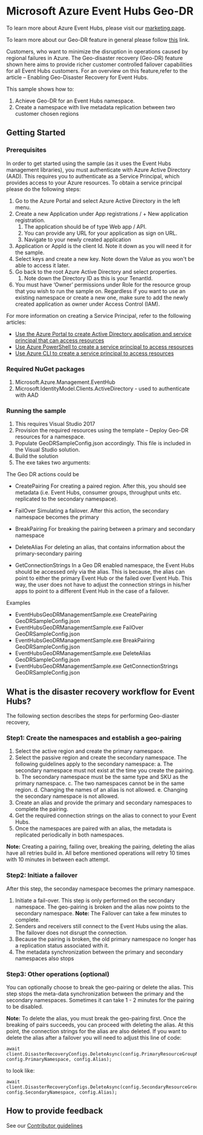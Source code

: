 # Microsoft Azure Event Hubs Geo-DR

To learn more about Azure Event Hubs, please visit our [marketing page](https://azure.microsoft.com/services/event-hubs/).

To learn more about our Geo-DR feature in general please follow [this](https://docs.microsoft.com/en-us/azure/event-hubs/event-hubs-geo-dr) link.

Customers, who want to minimize the disruption in operations caused by regional failures in Azure. The Geo-disaster recovery (Geo-DR) feature shown here aims to provide richer customer controlled failover capabilities for all Event Hubs customers. For an overview on this feature,refer to the article – Enabling Geo-Disaster Recovery for Event Hubs.

This sample shows how to: 

1. Achieve Geo-DR for an Event Hubs namespace. 
2. Create a namespace with live metadata replication between two customer chosen regions

## Getting Started
### Prerequisites

In order to get started using the sample (as it uses the Event Hubs management libraries), you must authenticate with Azure Active Directory (AAD). This requires you to authenticate as a Service Principal, which provides access to your Azure resources. 
To obtain a service principal please do the following steps:

1. Go to the Azure Portal and select Azure Active Directory in the left menu.
2. Create a new Application under App registrations / + New application registration.
	1. The application should be of type Web app / API.
	2. You can provide any URL for your application as sign on URL.
	3. Navigate to your newly created application
3. Application or AppId is the client Id. Note it down as you will need it for the sample.
4. Select keys and create a new key. Note down the Value as you won't be able to access it later.
5. Go back to the root Azure Active Directory and select properties.
	1. Note down the Directory ID as this is your TenantId.
6. You must have ‘Owner’ permissions under Role for the resource group that you wish to run the sample on. Regardless if you want to use an existing namespace or create a new one, make sure to add the newly created application as owner under Access Control (IAM).

For more information on creating a Service Principal, refer to the following articles:

*	[Use the Azure Portal to create Active Directory application and service principal that can access resources](https://docs.microsoft.com/azure/azure-resource-manager/resource-group-create-service-principal-portal)
*	[Use Azure PowerShell to create a service principal to access resources](https://docs.microsoft.com/azure/azure-resource-manager/resource-group-authenticate-service-principal)
*	[Use Azure CLI to create a service principal to access resources](https://docs.microsoft.com/azure/azure-resource-manager/resource-group-authenticate-service-principal-cli)

<!-- The above articles helps you to obtain an AppId (ClientId), TenantId, and ClientSecret (Authentication Key), all of which are required to authenticate the management libraries.  Finally, when creating your Active Directory application, if you do not have a sign-on URL to input in the create step, simply input any URL format string e.g. https://contoso.org/exampleapp -->

### Required NuGet packages

1.	Microsoft.Azure.Management.EventHub
2.	Microsoft.IdentityModel.Clients.ActiveDirectory - used to authenticate with AAD

### Running the sample

1.	This requires Visual Studio 2017
2.	Provision the required resources using the template – Deploy Geo-DR resources for a namespace.
3.	Populate GeoDRSampleConfig.json accordingly. This file is included in the Visual Studio solution.
4.	Build the solution
5.	The exe takes two arguments: <Geo DR action> <Config file with Azure resource details>

The Geo DR actions could be

*	CreatePairing
For creating a paired region. After this, you should see metadata (i.e. Event Hubs, consumer groups, throughput units etc. replicated to the secondary namespace).

*	FailOver
Simulating a failover. After this action, the secondary namespace becomes the primary

*	BreakPairing
For breaking the pairing between a primary and secondary namespace

*	DeleteAlias
For deleting an alias, that contains information about the primary-secondary pairing

*	GetConnectionStrings
In a Geo DR enabled namespace, the Event Hubs should be accessed only via the alias. This is because, the alias can point to either the primary Event Hub or the failed over Event Hub. This way, the user does not have to adjust the connection strings in his/her apps to point to a different Event Hub in the case of a failover.

Examples
*	EventHubsGeoDRManagementSample.exe CreatePairing GeoDRSampleConfig.json
*	EventHubsGeoDRManagementSample.exe FailOver GeoDRSampleConfig.json
*	EventHubsGeoDRManagementSample.exe BreakPairing GeoDRSampleConfig.json
*	EventHubsGeoDRManagementSample.exe DeleteAlias GeoDRSampleConfig.json
*	EventHubsGeoDRManagementSample.exe GetConnectionStrings GeoDRSampleConfig.json

## What is the disaster recovery workflow for Event Hubs?
The following section describes the steps for performing Geo-diaster recovery,

### Step1: Create the namespaces and establish a geo-pairing

1.	Select the active region and create the primary namespace.
2.	Select the passive region and create the secondary namespace. The following guidelines apply to the secondary namespace:
	    a. The secondary namespace must not exist at the time you create the pairing.
	    b. The secondary namespace must be the same type and SKU as the primary namespace.
	    c. The two namespaces cannot be in the same region.
	    d. Changing the names of an alias is not allowed.
	    e. Changing the secondary namespace is not allowed.
3.	Create an alias and provide the primary and secondary namespaces to complete the pairing.
4.	Get the required connection strings on the alias to connect to your Event Hubs.
5.	Once the namespaces are paired with an alias, the metadata is replicated periodically in both namespaces.

**Note:** Creating a pairing, failing over, breaking the pairing, deleting the alias have all retries build in. All before mentioned operations will retry 10 times with 10 minutes in between each attempt.

### Step2: Initiate a failover
After this step, the seconday namespace becomes the primary namespace.

1.	Initiate a fail-over. This step is only performed on the secondary namespace. The geo-pairing is broken and the alias now points to the secondary namespace. **Note:** The Failover can take a few minutes to complete.
2.	Senders and receivers still connect to the Event Hubs using the alias. The failover does not disrupt the connection.
3.	Because the pairing is broken, the old primary namespace no longer has a replication status associated with it.
4.	The metadata synchronization between the primary and secondary namespaces also stops

### Step3: Other operations (optional)
You can optionally choose to break the geo-pairing or delete the alias. This step stops the meta-data synchronization between the primary and the secondary namespaces. Sometimes it can take 1 - 2 minutes for the pairing to be disabled.

**Note:** To delete the alias, you must break the geo-pairing first. Once the breaking of pairs succeeds, you can proceed with deleting the alias. At this point, the connection strings for the alias are also deleted. If you want to delete the alias after a failover you will need to adjust this line of code:

    await client.DisasterRecoveryConfigs.DeleteAsync(config.PrimaryResourceGroupName, config.PrimaryNamespace, config.Alias);

to look like:

    await client.DisasterRecoveryConfigs.DeleteAsync(config.SecondaryResourceGroupName, config.SecondaryNamespace, config.Alias);

## How to provide feedback
See our [Contributor guidelines](https://github.com/Azure/azure-event-hubs/blob/master/.github/CONTRIBUTING.md)

